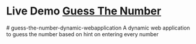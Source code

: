 <h1> Live Demo <a href="https://guessnumweb.ccbp.tech/"> Guess The Number </a> </h1>
# guess-the-number-dynamic-webapplication
 A dynamic web application to guess the number based on hint on entering every number
